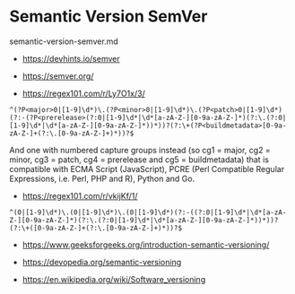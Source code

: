 # Semantic Version SemVer 

semantic-version-semver.md

*   https://devhints.io/semver

*   https://semver.org/

*   https://regex101.com/r/Ly7O1x/3/

```
^(?P<major>0|[1-9]\d*)\.(?P<minor>0|[1-9]\d*)\.(?P<patch>0|[1-9]\d*)(?:-(?P<prerelease>(?:0|[1-9]\d*|\d*[a-zA-Z-][0-9a-zA-Z-]*)(?:\.(?:0|[1-9]\d*|\d*[a-zA-Z-][0-9a-zA-Z-]*))*))?(?:\+(?P<buildmetadata>[0-9a-zA-Z-]+(?:\.[0-9a-zA-Z-]+)*))?$
```
And one with numbered capture groups instead (so cg1 = major, cg2 = minor, cg3 = patch, cg4 = prerelease and cg5 = buildmetadata) 
that is compatible with ECMA Script (JavaScript), PCRE (Perl Compatible Regular Expressions, i.e. Perl, PHP and R), Python and Go.

*   https://regex101.com/r/vkijKf/1/

```
^(0|[1-9]\d*)\.(0|[1-9]\d*)\.(0|[1-9]\d*)(?:-((?:0|[1-9]\d*|\d*[a-zA-Z-][0-9a-zA-Z-]*)(?:\.(?:0|[1-9]\d*|\d*[a-zA-Z-][0-9a-zA-Z-]*))*))?(?:\+([0-9a-zA-Z-]+(?:\.[0-9a-zA-Z-]+)*))?$
```

*   https://www.geeksforgeeks.org/introduction-semantic-versioning/

*   https://devopedia.org/semantic-versioning

*   https://en.wikipedia.org/wiki/Software_versioning